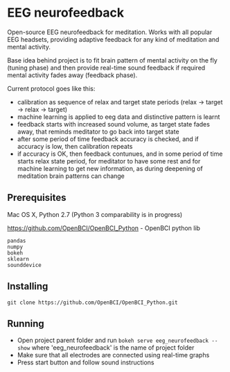# EEG neurofeedback
Open-source EEG neurofeedback for meditation. Works with all popular EEG headsets, providing adaptive feedback for any kind of meditation and mental activity.

Base idea behind project is to fit brain pattern of mental activity on the fly (tuning phase) and then provide real-time sound feedback if required mental activity fades away (feedback phase). 

Current protocol goes like this:
* calibration as sequence of relax and target state periods (relax -> target -> relax -> target)
* machine learning is applied to eeg data and distinctive pattern is learnt
* feedback starts with increased sound volume, as target state fades away, that reminds meditator to go back into target state
* after some period of time feedback accuracy is checked, and if accuracy is low, then calibration repeats
* if accuracy is OK, then feedback contunues, and in some period of time starts relax state period, for meditator to have some rest and for machine learning to get new information, as during deepening of meditation brain patterns can change

## Prerequisites
Mac OS X, Python 2.7 (Python 3 comparability is in progress)

https://github.com/OpenBCI/OpenBCI_Python - OpenBCI python lib 
```
pandas
numpy
bokeh
sklearn
sounddevice
```

## Installing
```
git clone https://github.com/OpenBCI/OpenBCI_Python.git
```

## Running
* Open project parent folder and run ```bokeh serve eeg_neurofeedback --show``` where 'eeg_neurofeedback' is the name of project folder
* Make sure that all electrodes are connected using real-time graphs
* Press start button and follow sound instructions
